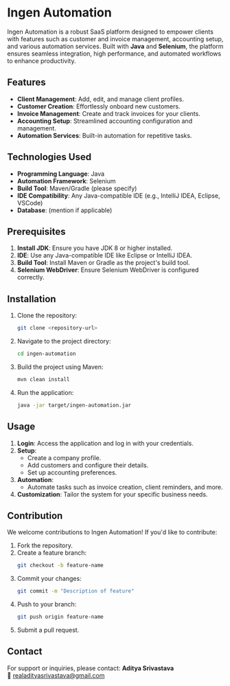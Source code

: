# Ingen Automation

Ingen Automation is a robust SaaS platform designed to empower clients with features such as customer and invoice management, accounting setup, and various automation services. Built with **Java** and **Selenium**, the platform ensures seamless integration, high performance, and automated workflows to enhance productivity.

## Features

- **Client Management**: Add, edit, and manage client profiles.
- **Customer Creation**: Effortlessly onboard new customers.
- **Invoice Management**: Create and track invoices for your clients.
- **Accounting Setup**: Streamlined accounting configuration and management.
- **Automation Services**: Built-in automation for repetitive tasks.

## Technologies Used

- **Programming Language**: Java
- **Automation Framework**: Selenium
- **Build Tool**: Maven/Gradle (please specify)
- **IDE Compatibility**: Any Java-compatible IDE (e.g., IntelliJ IDEA, Eclipse, VSCode)
- **Database**: (mention if applicable)

## Prerequisites

1. **Install JDK**: Ensure you have JDK 8 or higher installed.
2. **IDE**: Use any Java-compatible IDE like Eclipse or IntelliJ IDEA.
3. **Build Tool**: Install Maven or Gradle as the project's build tool.
4. **Selenium WebDriver**: Ensure Selenium WebDriver is configured correctly.

## Installation

1. Clone the repository:
   ```bash
   git clone <repository-url>
   ```
2. Navigate to the project directory:
   ```bash
   cd ingen-automation
   ```
3. Build the project using Maven:
   ```bash
   mvn clean install
   ```
4. Run the application:
   ```bash
   java -jar target/ingen-automation.jar
   ```

## Usage

1. **Login**: Access the application and log in with your credentials.
2. **Setup**:
   - Create a company profile.
   - Add customers and configure their details.
   - Set up accounting preferences.
3. **Automation**:
   - Automate tasks such as invoice creation, client reminders, and more.
4. **Customization**: Tailor the system for your specific business needs.

## Contribution

We welcome contributions to Ingen Automation! If you'd like to contribute:

1. Fork the repository.
2. Create a feature branch:
   ```bash
   git checkout -b feature-name
   ```
3. Commit your changes:
   ```bash
   git commit -m "Description of feature"
   ```
4. Push to your branch:
   ```bash
   git push origin feature-name
   ```
5. Submit a pull request.

## Contact

For support or inquiries, please contact:
**Aditya Srivastava**  
📧 [realadityasrivastava@gmail.com](mailto:realadityasrivastava@gmail.com)
